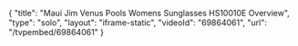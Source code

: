 {
    "title": "Maui Jim Venus Pools Womens Sunglasses HS10010E Overview",
    "type": "solo",
    "layout": "iframe-static",
    "videoId": "69864061",
    "url": "\/tvpembed\/69864061"
}